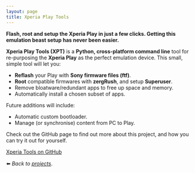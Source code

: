 ```yaml
---
layout: page
title: Xperia Play Tools
---
```


**Flash, root and setup the Xperia Play in just a few clicks. Getting this emulation beast setup has never been easier.**

**Xperia Play Tools (XPT)** is a **Python, cross-platform command line** tool for re-purposing the **Xperia Play** as the perfect emulation device. This small, simple tool will let you:

*   **Reflash** your Play with **Sony firmware files (ftf)**.
*   **Root** compatible firmwares with **zergRush**, and setup **Superuser**.
*   Remove bloatware/redundant apps to free up space and memory.
*   Automatically install a chosen subset of apps.

Future additions will include:

*   Automatic custom bootloader.
*   Manage (or synchronise) content from PC to Play.

Check out the GitHub page to find out more about this project, and how you can try it out for yourself.

[Xperia Tools on GitHub](https://github.com/soup-bowl/XperiaPlay-Tools)

:arrow_left: _Back to [projects](/projects)_.
